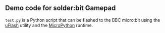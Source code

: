 ## Demo code for solder:bit Gamepad

`test.py` is a Python script that can be flashed to the BBC micro:bit using the [uFlash](https://uflash.readthedocs.io/en/latest/) utility and the [MicroPython](https://tech.microbit.org/software/micropython/) runtime.
